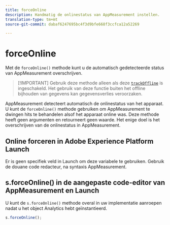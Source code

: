 ```yaml
---
title: forceOnline
description: Handmatig de onlinestatus van AppMeasurement instellen.
translation-type: tm+mt
source-git-commit: dabaf6247695bc4f3d9bfe668f3ccfca12a52269

---
```



# forceOnline

Met de `forceOnline()` methode kunt u de automatisch gedetecteerde status van AppMeasurement overschrijven.

>[!IMPORTANT] Gebruik deze methode alleen als deze [`trackOffline`](../config-vars/trackoffline.md) is ingeschakeld. Het gebruik van deze functie buiten het offline bijhouden van gegevens kan gegevensverlies veroorzaken.

AppMeasurement detecteert automatisch de onlinestatus van het apparaat. U kunt de `forceOnline()` methode gebruiken om AppMeasurement te dwingen hits te behandelen alsof het apparaat online was. Deze methode heeft geen argumenten en retourneert geen waarde. Het enige doel is het overschrijven van de onlinestatus in AppMeasurement.

## Online forceren in Adobe Experience Platform Launch

Er is geen specifiek veld in Launch om deze variabele te gebruiken. Gebruik de douane code redacteur, na syntaxis AppMeasurement.

## s.forceOnline() in de aangepaste code-editor van AppMeasurement en Launch

U kunt de `s.forceOnline()` methode overal in uw implementatie aanroepen nadat u het object Analytics hebt geïnstantieerd.

```js
s.forceOnline();
```
